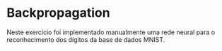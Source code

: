# Backpropagation


Neste exercício foi implementado manualmente uma rede neural para o reconhecimento dos dígitos da base de dados MNIST.
